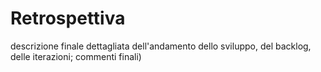 # Retrospettiva
descrizione finale dettagliata dell'andamento dello sviluppo, del backlog, delle iterazioni; commenti finali)

